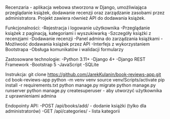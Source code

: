 Recenzaria - aplikacja webowa stworzona w Django, umożliwiająca przeglądanie książek, dodawanie recenzji oraz zarządzanie zasobami przez administratora. Projekt zawiera również API do dodawania książek.

Funkcjonalności:
-Rejestracja i logowanie użytkownika
-Przeglądanie książek z paginacją, kategoriami i wyszukiwarką
-Szczegóły książki z recenzjami
-Dodawanie recenzji
-Panel admina do zarządzania książkami
-Możliwość dodawania książek przez API
-Interfejs z wykorzystaniem Bootstrapa
-Obsługa komunikatów i walidacji formularzy

Zastosowane technologie:
-Python 3.11+
-Django 4+
-Django REST Framework
-Bootstrap 5
-JavaScript 
-SQLite

Instrukcja:
git clone https://github.com/JarekKulanin/book-reviews-app.git
cd book-reviews-app
python -m venv venv
source venv/Scripts/activate
pip install -r requirements.txt
python manage.py migrate
python manage.py runserver
python manage.py createsuperuser - aby utworzyć użytkownika z uprawnieniami admina

Endopointy API:
-POST /api/books/add/ - dodanie książki (tylko dla administratorów)
-GET /api/categories/ - lista kategorii
